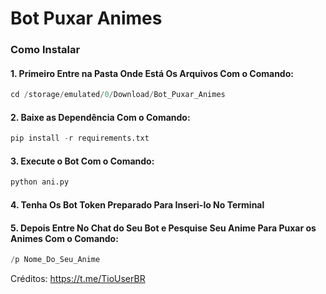 # Bot Puxar Animes

### Como Instalar

#### 1. Primeiro Entre na Pasta Onde Está Os Arquivos Com o Comando:

```python
cd /storage/emulated/0/Download/Bot_Puxar_Animes
```
#### 2. Baixe as Dependência Com o Comando:

```python
pip install -r requirements.txt
```

#### 3. Execute o Bot Com o Comando:

```python
python ani.py
```

#### 4. Tenha Os Bot Token Preparado Para Inseri-lo No Terminal

#### 5. Depois Entre No Chat do Seu Bot e Pesquise Seu Anime Para Puxar os Animes Com o Comando:

```python
/p Nome_Do_Seu_Anime
```

Créditos:
https://t.me/TioUserBR
